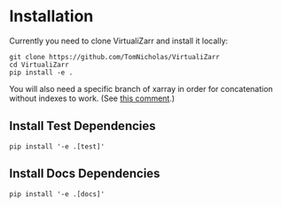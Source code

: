 # Installation

Currently you need to clone VirtualiZarr and install it locally:

```shell
git clone https://github.com/TomNicholas/VirtualiZarr
cd VirtualiZarr
pip install -e .
```

You will also need a specific branch of xarray in order for concatenation without indexes to work. (See [this comment](https://github.com/TomNicholas/VirtualiZarr/issues/14#issuecomment-2018369470).)


## Install Test Dependencies

```shell
pip install '-e .[test]'
```


## Install Docs Dependencies

```shell
pip install '-e .[docs]'
```

